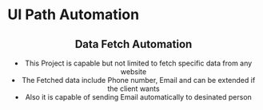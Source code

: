 <h1>UI Path Automation</h1>
<center><h2>Data Fetch Automation</h2><center>
<li>This Project is capable but not limited to fetch specific data from any website</li>
<li>The Fetched data include Phone number, Email and can be extended if the client wants</li>
<li>Also it is capable of sending Email automatically to desinated person</li>

